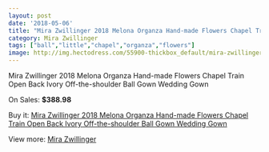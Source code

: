 ```yaml
---
layout: post
date: '2018-05-06'
title: "Mira Zwillinger 2018 Melona Organza Hand-made Flowers Chapel Train Open Back Ivory Off-the-shoulder Ball Gown Wedding Gown"
category: Mira Zwillinger
tags: ["ball","little","chapel","organza","flowers"]
image: http://img.hectodress.com/55900-thickbox_default/mira-zwillinger-2018-melona-organza-hand-made-flowers-chapel-train-open-back-ivory-off-the-shoulder-ball-gown-wedding-gown.jpg
---
```

Mira Zwillinger 2018 Melona Organza Hand-made Flowers Chapel Train Open Back Ivory Off-the-shoulder Ball Gown Wedding Gown

On Sales: **$388.98**
<a href="https://www.hectodress.com/mira-zwillinger/17515-mira-zwillinger-2018-melona-organza-hand-made-flowers-chapel-train-open-back-ivory-off-the-shoulder-ball-gown-wedding-gown.html"><amp-img layout="responsive" width="600" height="600" src="//img.hectodress.com/55900-thickbox_default/mira-zwillinger-2018-melona-organza-hand-made-flowers-chapel-train-open-back-ivory-off-the-shoulder-ball-gown-wedding-gown.jpg" alt="Mira Zwillinger 2018 Melona Organza Hand-made Flowers Chapel Train Open Back Ivory Off-the-shoulder Ball Gown Wedding Gown 0" /></a>
<a href="https://www.hectodress.com/mira-zwillinger/17515-mira-zwillinger-2018-melona-organza-hand-made-flowers-chapel-train-open-back-ivory-off-the-shoulder-ball-gown-wedding-gown.html"><amp-img layout="responsive" width="600" height="600" src="//img.hectodress.com/55905-thickbox_default/mira-zwillinger-2018-melona-organza-hand-made-flowers-chapel-train-open-back-ivory-off-the-shoulder-ball-gown-wedding-gown.jpg" alt="Mira Zwillinger 2018 Melona Organza Hand-made Flowers Chapel Train Open Back Ivory Off-the-shoulder Ball Gown Wedding Gown 1" /></a>
<a href="https://www.hectodress.com/mira-zwillinger/17515-mira-zwillinger-2018-melona-organza-hand-made-flowers-chapel-train-open-back-ivory-off-the-shoulder-ball-gown-wedding-gown.html"><amp-img layout="responsive" width="600" height="600" src="//img.hectodress.com/55904-thickbox_default/mira-zwillinger-2018-melona-organza-hand-made-flowers-chapel-train-open-back-ivory-off-the-shoulder-ball-gown-wedding-gown.jpg" alt="Mira Zwillinger 2018 Melona Organza Hand-made Flowers Chapel Train Open Back Ivory Off-the-shoulder Ball Gown Wedding Gown 2" /></a>
<a href="https://www.hectodress.com/mira-zwillinger/17515-mira-zwillinger-2018-melona-organza-hand-made-flowers-chapel-train-open-back-ivory-off-the-shoulder-ball-gown-wedding-gown.html"><amp-img layout="responsive" width="600" height="600" src="//img.hectodress.com/55903-thickbox_default/mira-zwillinger-2018-melona-organza-hand-made-flowers-chapel-train-open-back-ivory-off-the-shoulder-ball-gown-wedding-gown.jpg" alt="Mira Zwillinger 2018 Melona Organza Hand-made Flowers Chapel Train Open Back Ivory Off-the-shoulder Ball Gown Wedding Gown 3" /></a>
<a href="https://www.hectodress.com/mira-zwillinger/17515-mira-zwillinger-2018-melona-organza-hand-made-flowers-chapel-train-open-back-ivory-off-the-shoulder-ball-gown-wedding-gown.html"><amp-img layout="responsive" width="600" height="600" src="//img.hectodress.com/55902-thickbox_default/mira-zwillinger-2018-melona-organza-hand-made-flowers-chapel-train-open-back-ivory-off-the-shoulder-ball-gown-wedding-gown.jpg" alt="Mira Zwillinger 2018 Melona Organza Hand-made Flowers Chapel Train Open Back Ivory Off-the-shoulder Ball Gown Wedding Gown 4" /></a>
<a href="https://www.hectodress.com/mira-zwillinger/17515-mira-zwillinger-2018-melona-organza-hand-made-flowers-chapel-train-open-back-ivory-off-the-shoulder-ball-gown-wedding-gown.html"><amp-img layout="responsive" width="600" height="600" src="//img.hectodress.com/55901-thickbox_default/mira-zwillinger-2018-melona-organza-hand-made-flowers-chapel-train-open-back-ivory-off-the-shoulder-ball-gown-wedding-gown.jpg" alt="Mira Zwillinger 2018 Melona Organza Hand-made Flowers Chapel Train Open Back Ivory Off-the-shoulder Ball Gown Wedding Gown 5" /></a>

Buy it: [Mira Zwillinger 2018 Melona Organza Hand-made Flowers Chapel Train Open Back Ivory Off-the-shoulder Ball Gown Wedding Gown](https://www.hectodress.com/mira-zwillinger/17515-mira-zwillinger-2018-melona-organza-hand-made-flowers-chapel-train-open-back-ivory-off-the-shoulder-ball-gown-wedding-gown.html "Mira Zwillinger 2018 Melona Organza Hand-made Flowers Chapel Train Open Back Ivory Off-the-shoulder Ball Gown Wedding Gown")

View more: [Mira Zwillinger](https://www.hectodress.com/361-mira-zwillinger "Mira Zwillinger")